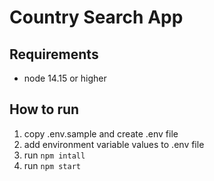# Country Search App

## Requirements

- node 14.15 or higher

## How to run

1. copy .env.sample and create .env file
2. add environment variable values to .env file
3. run ```npm intall```
4. run ```npm start```
